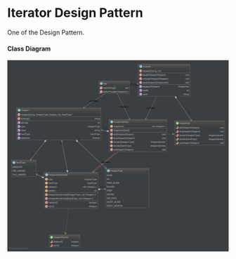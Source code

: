 Iterator Design Pattern
=====================
One of the Design Pattern.

#### Class Diagram ####
![Alt text](iterator-class-diag.png?raw=true "Iterator Pattern")
